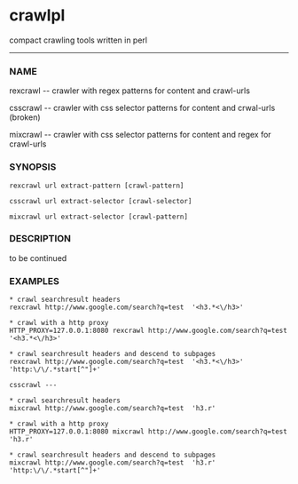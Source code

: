 # crawlpl
compact crawling tools written in perl

---
### NAME
rexcrawl -- crawler with regex patterns for content and crawl-urls

csscrawl -- crawler with css selector patterns for content and crwal-urls (broken) 

mixcrawl -- crawler with css selector patterns for content and regex for crawl-urls

### SYNOPSIS

`rexcrawl url extract-pattern [crawl-pattern]`

`csscrawl url extract-selector [crawl-selector]`

`mixcrawl url extract-selector [crawl-pattern]`

### DESCRIPTION

to be continued

### EXAMPLES

```
* crawl searchresult headers
rexcrawl http://www.google.com/search?q=test  '<h3.*<\/h3>'

* crawl with a http proxy
HTTP_PROXY=127.0.0.1:8080 rexcrawl http://www.google.com/search?q=test  '<h3.*<\/h3>'

* crawl searchresult headers and descend to subpages
rexcrawl http://www.google.com/search?q=test  '<h3.*<\/h3>'  'http:\/\/.*start[^"]+'

csscrawl ---

* crawl searchresult headers
mixcrawl http://www.google.com/search?q=test  'h3.r'

* crawl with a http proxy
HTTP_PROXY=127.0.0.1:8080 mixcrawl http://www.google.com/search?q=test  'h3.r'

* crawl searchresult headers and descend to subpages
mixcrawl http://www.google.com/search?q=test  'h3.r'  'http:\/\/.*start[^"]+'



```
